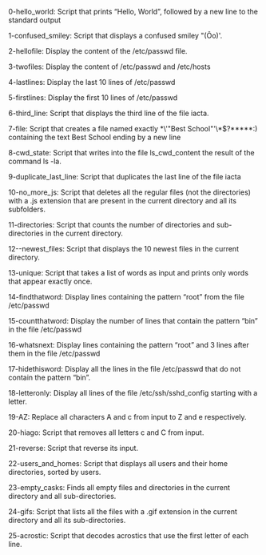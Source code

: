 0-hello_world: Script that prints “Hello, World”, followed by a new line to the standard output 

1-confused_smiley: Script that displays a confused smiley "(Ôo)'.

2-hellofile: Display the content of the /etc/passwd file.

3-twofiles: Display the content of /etc/passwd and /etc/hosts

4-lastlines: Display the last 10 lines of /etc/passwd

5-firstlines: Display the first 10 lines of /etc/passwd

6-third_line: Script that displays the third line of the file iacta.

7-file: Script that creates a file named exactly \*\\'"Best School"\'\\*$\?\*\*\*\*\*:) containing the text Best School ending by a new line

8-cwd_state: Script that writes into the file ls_cwd_content the result of the command ls -la.

9-duplicate_last_line: Script that duplicates the last line of the file iacta

10-no_more_js: Script that deletes all the regular files (not the directories) with a .js extension that are present in the current directory and all its subfolders.

11-directories: Script that counts the number of directories and sub-directories in the current directory.

12--newest_files: Script that displays the 10 newest files in the current directory.

13-unique: Script that takes a list of words as input and prints only words that appear exactly once.

14-findthatword: Display lines containing the pattern “root” from the file /etc/passwd

15-countthatword: Display the number of lines that contain the pattern “bin” in the file /etc/passwd

16-whatsnext: Display lines containing the pattern “root” and 3 lines after them in the file /etc/passwd

17-hidethisword: Display all the lines in the file /etc/passwd that do not contain the pattern “bin”.

18-letteronly: Display all lines of the file /etc/ssh/sshd_config starting with a letter.

19-AZ: Replace all characters A and c from input to Z and e respectively.

20-hiago: Script that removes all letters c and C from input.

21-reverse: Script that reverse its input.

22-users_and_homes: Script that displays all users and their home directories, sorted by users.

23-empty_casks: Finds all empty files and directories in the current directory and all sub-directories.

24-gifs: Script that lists all the files with a .gif extension in the current directory and all its sub-directories.

25-acrostic: Script that decodes acrostics that use the first letter of each line.





